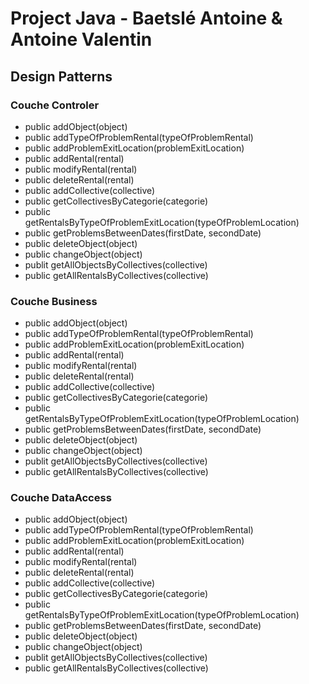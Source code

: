 # Project Java - Baetslé Antoine & Antoine Valentin
## Design Patterns 
### Couche Controler
* public addObject(object)
* public addTypeOfProblemRental(typeOfProblemRental)
* public addProblemExitLocation(problemExitLocation)
* public addRental(rental)
* public modifyRental(rental)
* public deleteRental(rental)
* public addCollective(collective)
* public getCollectivesByCategorie(categorie)
* public getRentalsByTypeOfProblemExitLocation(typeOfProblemLocation)
* public getProblemsBetweenDates(firstDate, secondDate)
* public deleteObject(object)
* public changeObject(object)
* publit getAllObjectsByCollectives(collective)
* public getAllRentalsByCollectives(collective)

### Couche Business
* public addObject(object)
* public addTypeOfProblemRental(typeOfProblemRental)
* public addProblemExitLocation(problemExitLocation)
* public addRental(rental)
* public modifyRental(rental)
* public deleteRental(rental)
* public addCollective(collective)
* public getCollectivesByCategorie(categorie)
* public getRentalsByTypeOfProblemExitLocation(typeOfProblemLocation)
* public getProblemsBetweenDates(firstDate, secondDate)
* public deleteObject(object)
* public changeObject(object)
* publit getAllObjectsByCollectives(collective)
* public getAllRentalsByCollectives(collective)

### Couche DataAccess
* public addObject(object)
* public addTypeOfProblemRental(typeOfProblemRental)
* public addProblemExitLocation(problemExitLocation)
* public addRental(rental)
* public modifyRental(rental)
* public deleteRental(rental)
* public addCollective(collective)
* public getCollectivesByCategorie(categorie)
* public getRentalsByTypeOfProblemExitLocation(typeOfProblemLocation)
* public getProblemsBetweenDates(firstDate, secondDate)
* public deleteObject(object)
* public changeObject(object)
* publit getAllObjectsByCollectives(collective)
* public getAllRentalsByCollectives(collective)
